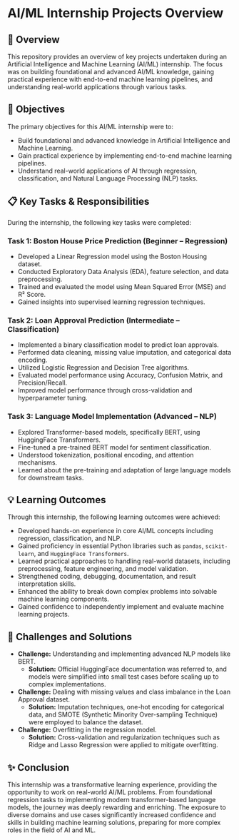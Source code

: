 # AI/ML Internship Projects Overview

## 🚀 Overview

This repository provides an overview of key projects undertaken during an Artificial Intelligence and Machine Learning (AI/ML) internship. The focus was on building foundational and advanced AI/ML knowledge, gaining practical experience with end-to-end machine learning pipelines, and understanding real-world applications through various tasks.

## 🎯 Objectives

The primary objectives for this AI/ML internship were to:

* Build foundational and advanced knowledge in Artificial Intelligence and Machine Learning.
* Gain practical experience by implementing end-to-end machine learning pipelines.
* Understand real-world applications of AI through regression, classification, and Natural Language Processing (NLP) tasks.

## 📋 Key Tasks & Responsibilities

During the internship, the following key tasks were completed:

### **Task 1: Boston House Price Prediction (Beginner – Regression)**

* Developed a Linear Regression model using the Boston Housing dataset.
* Conducted Exploratory Data Analysis (EDA), feature selection, and data preprocessing.
* Trained and evaluated the model using Mean Squared Error (MSE) and R² Score.
* Gained insights into supervised learning regression techniques.

### **Task 2: Loan Approval Prediction (Intermediate – Classification)**

* Implemented a binary classification model to predict loan approvals.
* Performed data cleaning, missing value imputation, and categorical data encoding.
* Utilized Logistic Regression and Decision Tree algorithms.
* Evaluated model performance using Accuracy, Confusion Matrix, and Precision/Recall.
* Improved model performance through cross-validation and hyperparameter tuning.

### **Task 3: Language Model Implementation (Advanced – NLP)**

* Explored Transformer-based models, specifically BERT, using HuggingFace Transformers.
* Fine-tuned a pre-trained BERT model for sentiment classification.
* Understood tokenization, positional encoding, and attention mechanisms.
* Learned about the pre-training and adaptation of large language models for downstream tasks.

## 💡 Learning Outcomes

Through this internship, the following learning outcomes were achieved:

* Developed hands-on experience in core AI/ML concepts including regression, classification, and NLP.
* Gained proficiency in essential Python libraries such as `pandas`, `scikit-learn`, and `HuggingFace Transformers`.
* Learned practical approaches to handling real-world datasets, including preprocessing, feature engineering, and model validation.
* Strengthened coding, debugging, documentation, and result interpretation skills.
* Enhanced the ability to break down complex problems into solvable machine learning components.
* Gained confidence to independently implement and evaluate machine learning projects.

## 🚧 Challenges and Solutions

* **Challenge:** Understanding and implementing advanced NLP models like BERT.
    * **Solution:** Official HuggingFace documentation was referred to, and models were simplified into small test cases before scaling up to complex implementations.
* **Challenge:** Dealing with missing values and class imbalance in the Loan Approval dataset.
    * **Solution:** Imputation techniques, one-hot encoding for categorical data, and SMOTE (Synthetic Minority Over-sampling Technique) were employed to balance the dataset.
* **Challenge:** Overfitting in the regression model.
    * **Solution:** Cross-validation and regularization techniques such as Ridge and Lasso Regression were applied to mitigate overfitting.

## ✨ Conclusion

This internship was a transformative learning experience, providing the opportunity to work on real-world AI/ML problems. From foundational regression tasks to implementing modern transformer-based language models, the journey was deeply rewarding and enriching. The exposure to diverse domains and use cases significantly increased confidence and skills in building machine learning solutions, preparing for more complex roles in the field of AI and ML.
